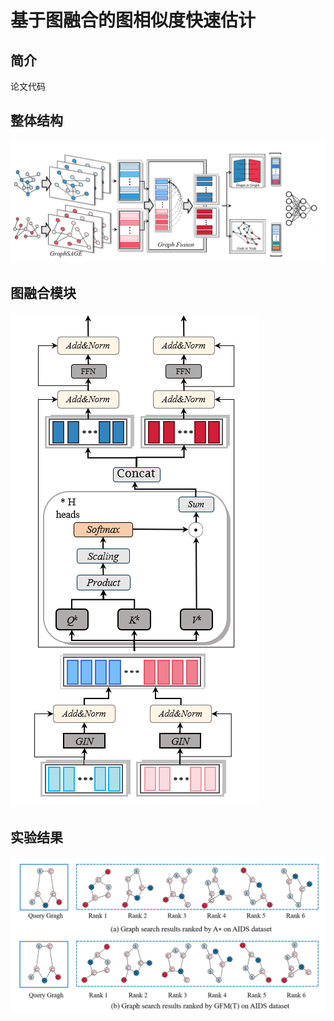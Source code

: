 # 基于图融合的图相似度快速估计

## 简介
论文代码
## 整体结构
![img_1.png](img_1.png)
## 图融合模块
![img.png](img.png)
## 实验结果
![img_2.png](img_2.png)







